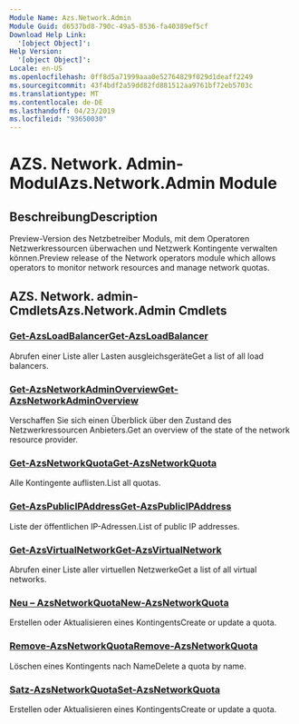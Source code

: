 ```yaml
---
Module Name: Azs.Network.Admin
Module Guid: d6537bd8-790c-49a5-8536-fa40389ef5cf
Download Help Link:
  '[object Object]': 
Help Version:
  '[object Object]': 
Locale: en-US
ms.openlocfilehash: 0ff8d5a71999aaa0e52764829f029d1deaff2249
ms.sourcegitcommit: 43f4bdf2a59dd82fd881512aa9761bf72eb5703c
ms.translationtype: MT
ms.contentlocale: de-DE
ms.lasthandoff: 04/23/2019
ms.locfileid: "93650030"
---
```

# <span data-ttu-id="0c997-101">AZS. Network. Admin-Modul</span><span class="sxs-lookup"><span data-stu-id="0c997-101">Azs.Network.Admin Module</span></span>
## <span data-ttu-id="0c997-102">Beschreibung</span><span class="sxs-lookup"><span data-stu-id="0c997-102">Description</span></span>
<span data-ttu-id="0c997-103">Preview-Version des Netzbetreiber Moduls, mit dem Operatoren Netzwerkressourcen überwachen und Netzwerk Kontingente verwalten können.</span><span class="sxs-lookup"><span data-stu-id="0c997-103">Preview release of the Network operators module which allows operators to monitor network resources and manage network quotas.</span></span>

## <span data-ttu-id="0c997-104">AZS. Network. admin-Cmdlets</span><span class="sxs-lookup"><span data-stu-id="0c997-104">Azs.Network.Admin Cmdlets</span></span>
### [<span data-ttu-id="0c997-105">Get-AzsLoadBalancer</span><span class="sxs-lookup"><span data-stu-id="0c997-105">Get-AzsLoadBalancer</span></span>](Get-AzsLoadBalancer.md)
<span data-ttu-id="0c997-106">Abrufen einer Liste aller Lasten ausgleichsgeräte</span><span class="sxs-lookup"><span data-stu-id="0c997-106">Get a list of all load balancers.</span></span>

### [<span data-ttu-id="0c997-107">Get-AzsNetworkAdminOverview</span><span class="sxs-lookup"><span data-stu-id="0c997-107">Get-AzsNetworkAdminOverview</span></span>](Get-AzsNetworkAdminOverview.md)
<span data-ttu-id="0c997-108">Verschaffen Sie sich einen Überblick über den Zustand des Netzwerkressourcen Anbieters.</span><span class="sxs-lookup"><span data-stu-id="0c997-108">Get an overview of the state of the network resource provider.</span></span>

### [<span data-ttu-id="0c997-109">Get-AzsNetworkQuota</span><span class="sxs-lookup"><span data-stu-id="0c997-109">Get-AzsNetworkQuota</span></span>](Get-AzsNetworkQuota.md)
<span data-ttu-id="0c997-110">Alle Kontingente auflisten.</span><span class="sxs-lookup"><span data-stu-id="0c997-110">List all quotas.</span></span>

### [<span data-ttu-id="0c997-111">Get-AzsPublicIPAddress</span><span class="sxs-lookup"><span data-stu-id="0c997-111">Get-AzsPublicIPAddress</span></span>](Get-AzsPublicIPAddress.md)
<span data-ttu-id="0c997-112">Liste der öffentlichen IP-Adressen.</span><span class="sxs-lookup"><span data-stu-id="0c997-112">List of public IP addresses.</span></span>

### [<span data-ttu-id="0c997-113">Get-AzsVirtualNetwork</span><span class="sxs-lookup"><span data-stu-id="0c997-113">Get-AzsVirtualNetwork</span></span>](Get-AzsVirtualNetwork.md)
<span data-ttu-id="0c997-114">Abrufen einer Liste aller virtuellen Netzwerke</span><span class="sxs-lookup"><span data-stu-id="0c997-114">Get a list of all virtual networks.</span></span>

### [<span data-ttu-id="0c997-115">Neu – AzsNetworkQuota</span><span class="sxs-lookup"><span data-stu-id="0c997-115">New-AzsNetworkQuota</span></span>](New-AzsNetworkQuota.md)
<span data-ttu-id="0c997-116">Erstellen oder Aktualisieren eines Kontingents</span><span class="sxs-lookup"><span data-stu-id="0c997-116">Create or update a quota.</span></span>

### [<span data-ttu-id="0c997-117">Remove-AzsNetworkQuota</span><span class="sxs-lookup"><span data-stu-id="0c997-117">Remove-AzsNetworkQuota</span></span>](Remove-AzsNetworkQuota.md)
<span data-ttu-id="0c997-118">Löschen eines Kontingents nach Name</span><span class="sxs-lookup"><span data-stu-id="0c997-118">Delete a quota by name.</span></span>

### [<span data-ttu-id="0c997-119">Satz-AzsNetworkQuota</span><span class="sxs-lookup"><span data-stu-id="0c997-119">Set-AzsNetworkQuota</span></span>](Set-AzsNetworkQuota.md)
<span data-ttu-id="0c997-120">Erstellen oder Aktualisieren eines Kontingents</span><span class="sxs-lookup"><span data-stu-id="0c997-120">Create or update a quota.</span></span>

